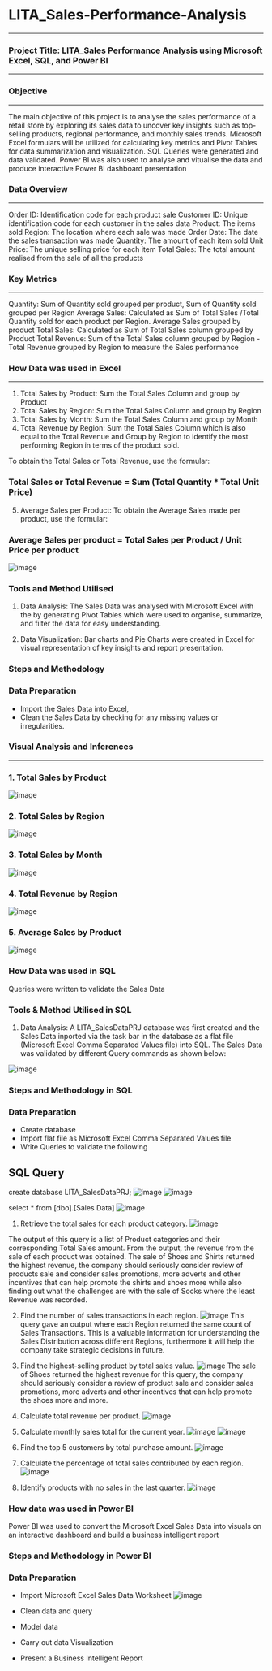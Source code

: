 # LITA_Sales-Performance-Analysis
----

### Project Title: LITA_Sales Performance Analysis using Microsoft Excel, SQL, and Power BI
---

### Objective
---
The main objective of this project is to analyse the sales performance of a retail store by exploring its sales data to uncover key insights such as top-selling products, 
regional performance, and monthly sales trends. Microsoft Excel formulars will be utilized for calculating key metrics and Pivot Tables for data summarization and visualization. SQL Queries were generated and data validated. Power BI was also used to analyse and vitualise the data and produce  interactive Power BI dashboard presentation 

### Data Overview
---
Order ID: Identification code for each product sale 
Customer ID: Unique identification code for each customer in the sales data 
Product: The items sold
Region: The location where each sale was made
Order Date: The date the sales transaction was made
Quantity: The amount of each item sold
Unit Price:  The unique selling price for each item
Total Sales: The total amount realised from the sale of all the products

### Key Metrics
---
Quantity:  Sum of Quantity sold grouped per product, Sum of Quantity sold grouped per Region
Average Sales: Calculated as Sum of Total Sales /Total Quantity sold for each product per Region. Average Sales grouped by product
Total Sales: Calculated as Sum of Total Sales column grouped by Product 
Total Revenue: Sum of the Total Sales column grouped by Region - Total Revenue grouped by Region to measure the Sales performance 

### How Data was used in Excel
---
1. Total Sales by Product: Sum the Total Sales Column and group by Product
2. Total Sales by Region: Sum the Total Sales Column and group by Region
3. Total Sales by Month: Sum the Total Sales Column and group by Month 
4. Total Revenue by Region: Sum the Total Sales Column which is also equal to the Total Revenue and Group by Region
   to identify the most performing Region in terms of the product sold. 

To obtain the Total Sales or Total Revenue, use the formular:
### Total Sales or Total Revenue = Sum (Total Quantity * Total Unit Price)

5. Average Sales per Product: To obtain the Average Sales made per product, use the formular: 
### Average Sales per product = Total Sales per Product / Unit Price per product

![image](https://github.com/user-attachments/assets/f3027f2e-a48e-4e8a-acb4-8600abdf332f)

### Tools and Method Utilised
1. Data Analysis: The Sales Data was analysed with Microsoft Excel with the by generating Pivot Tables which were used to organise, 
summarize, and filter the data for easy understanding. 

2. Data Visualization: Bar charts and Pie Charts were created in Excel for visual representation of key insights and report presentation.

### Steps and Methodology

### Data Preparation
* Import the Sales Data into Excel,
* Clean the Sales Data by checking for any missing values or irregularities. 

### Visual Analysis and Inferences
---
### 1. Total Sales by Product
![image](https://github.com/user-attachments/assets/7ca0fa0f-d311-4e94-be33-2fecfd522d07)

### 2. Total Sales by Region
![image](https://github.com/user-attachments/assets/65d9eac5-510d-4cc6-b180-e7225610bbd0)

### 3. Total Sales by Month
![image](https://github.com/user-attachments/assets/5ecbf28b-1677-488a-b140-b3cd742911ba)

### 4. Total Revenue by Region
   ![image](https://github.com/user-attachments/assets/bf38f856-bec6-4f4b-8ce8-ec155ecd276a)
   
### 5. Average Sales by Product
![image](https://github.com/user-attachments/assets/f28e2a8c-48b4-4f83-97fc-6e754ee40728)

### How Data was used in SQL
Queries were written to validate the Sales Data

### Tools & Method Utilised in SQL
1. Data Analysis: A LITA_SalesDataPRJ database was first created and the Sales Data inported via the task bar in the database as a flat file (Microsoft Excel Comma Separated Values file) into SQL. The Sales Data was validated by different Query commands as shown below:
    
![image](https://github.com/user-attachments/assets/2f7b46b5-84ef-4e95-a23d-9e73d2795303)

### Steps and Methodology in SQL

### Data Preparation
* Create database
* Import flat file as Microsoft Excel Comma Separated Values file
* Write Queries to validate the following

SQL Query
---
create database LITA_SalesDataPRJ;
![image](https://github.com/user-attachments/assets/1d3a5290-3441-4b66-a501-39ed3b06cc05)
![image](https://github.com/user-attachments/assets/97ddeb04-89ea-4ea0-8755-c4fcdb349e97)

select * from [dbo].[Sales Data]
![image](https://github.com/user-attachments/assets/630e86a5-7e01-4b93-8ec6-f086121399bf)

1. Retrieve the total sales for each product category.
![image](https://github.com/user-attachments/assets/de6660ab-2b49-4f0a-b79b-56eb8077fc2d)

The output of this query is a list of Product categories and their corresponding Total Sales amount. From the output, the revenue from the sale of each product was obtained. The sale of Shoes and Shirts returned the highest revenue, the company should seriously consider review of products sale and consider sales promotions, more adverts and other incentives that can help promote the shirts and shoes more while also finding out what the challenges are with the sale of Socks where the least Revenue was recorded.

2. Find the number of sales transactions in each region.
![image](https://github.com/user-attachments/assets/a545a844-93f5-4e49-8715-24c810239117)
This query gave an output where each Region returned the same count of Sales Transactions. This is a valuable information for understanding the Sales Distribution across different Regions, furthermore it will help the company take strategic decisions in future.

3. Find the highest-selling product by total sales value.
![image](https://github.com/user-attachments/assets/d3f99767-2e56-4026-88fb-6dce5aa01af9)
The sale of Shoes returned the highest revenue for this query, the company should seriously consider a review of product sale and consider sales promotions, more adverts and other incentives that can help promote the shoes more and more.
   
4. Calculate total revenue per product.
![image](https://github.com/user-attachments/assets/041cc0a2-007a-4c02-9c96-eb38addd3dbd)

   
5. Calculate monthly sales total for the current year.
![image](https://github.com/user-attachments/assets/1bd7330a-3715-42ae-bffa-1093881eb673)
![image](https://github.com/user-attachments/assets/064b1451-682d-4129-bbda-6888b93a3af9)


6. Find the top 5 customers by total purchase amount.
![image](https://github.com/user-attachments/assets/3a48bae6-85ad-4b1e-9335-1be14488a686)


7. Calculate the percentage of total sales contributed by each region.
![image](https://github.com/user-attachments/assets/78ba1315-b515-42fb-8067-ca7d40ea4228)


8. Identify products with no sales in the last quarter.
![image](https://github.com/user-attachments/assets/75a3b6c8-cc9e-44b5-8211-c6dd4bce1644)


### How data was used in Power BI
Power BI was used to convert the Microsoft Excel Sales Data into visuals on an interactive dashboard and build a business intelligent report 

### Steps and Methodology in Power BI

### Data Preparation
* Import Microsoft Excel Sales Data Worksheet
![image](https://github.com/user-attachments/assets/edcbec31-b1e6-4aca-bf3c-119c12e9c114)

* Clean data and query
* Model data
* Carry out data Visualization
* Present a Business Intelligent Report

  



   










